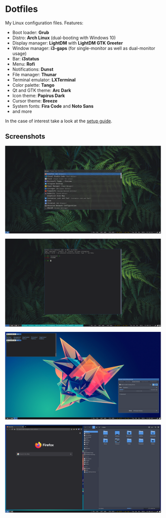 # Dotfiles

My Linux configuration files. Features:

- Boot loader: **Grub**
- Distro: **Arch Linux** (dual-booting with Windows 10)
- Display manager: **LightDM** with **LightDM GTK Greeter**
- Window manager: **i3-gaps** (for single-monitor as well as dual-monitor usage)
- Bar: **i3status**
- Menu: **Rofi**
- Notifications: **Dunst**
- File manager: **Thunar**
- Terminal emulator: **LXTerminal**
- Color palette: **Tango**
- Qt and GTK theme: **Arc Dark**
- Icon theme: **Papirus Dark**
- Cursor theme: **Breeze**
- System fonts: **Fira Code** and **Noto Sans**
- and more

In the case of interest take a look at the [setup guide](./setup.md).

## Screenshots

![1](./pictures/01.png)

![2](./pictures/02.png)

![3](./pictures/03.png)

![4](./pictures/04.png)
